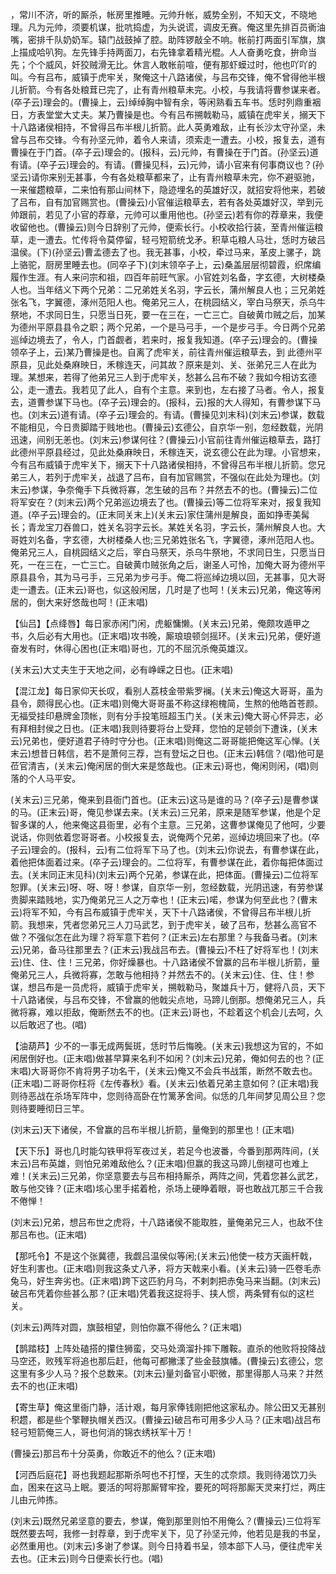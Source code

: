 <!-- { "loadSidebar": true } -->
，常川不济，听的厮杀，帐房里推睡。元帅升帐，威势全别，不知天文，不晓地理。凡为元帅，须要机谋，批吭捣虚，为头说谎，调皮无赛。俺这里先排百员衠油嘴，密排千队奶奶军。辕门战鼓掉了腔。助阵锣敲全不响。帐前打两面引军旗，旗上描成哈叭狗。左先锋手持两面刀，右先锋拿着精光棍。人人奋勇吃食，拚命当先；个个威风，奸狡贼滑无比。休言人敢帐前喧，便有那虾蟆过时，他也吖吖的叫。今有吕布，威镇于虎牢关，聚俺这十八路诸侯，与吕布交锋，俺不曾得他半根儿折箭。今有各处粮茸已完了，止有青州粮草未完。小校，与我请将曹参谋来者。(卒子云)理会的。(曹操上，云)绰绰胸中智有余，等闲熟看五车书。恁时列鼎重裀日，方表堂堂大丈夫。某乃曹操是也。今有吕布搠戟勒马，威镇在虎牢关，搦天下十八路诸侯相持，不曾得吕布半根儿折箭。此人英勇难敌，止有长沙太守孙坚，未曾与吕布交锋。今有孙坚元帅，着令人来请，须索走一遭去。小校，报复去，道有曹操在于门首。(卒子云)理会的。(报科，云)元帅，有曹操在于门首。(孙坚云)道有请。(卒子云)理会的。有请。(曹操见科，云)元帅，请小官来有何事商议也？(孙坚云)请你来别无甚事，今有各处粮草都来了，止有青州粮草未完，你不避驱驰，一来催趱粮草，二来怕有那山间林下，隐迹埋名的英雄好汉，就招安将他来，若破了吕布，自有加官赐赏也。(曹操云)小官催运粮草去，若有各处英雄好汉，举到元帅跟前，若见了小官的荐章，元帅可以重用他也。(孙坚云)若有你的荐章来，我便收留他也。(曹操云)则今日辞别了元帅，便索长行。小校收拾行装，至青州催运粮草，走一遭去。忙传将令莫停留，轻弓短箭统戈矛。积草屯粮人马壮，恁时方破吕温侯。(下)(孙坚云)曹孟德去了也。我无甚事，小校，牵过马来，革皮上骡子，跳上骆驼，厨房里睡去也。(同卒子下)(刘末领卒子上，云)桑盖层层彻碧霞，织席编履作生涯。有人来问宗和祖，四百年前旺气家。小官姓刘名备，字玄德，大树楼桑人也。当年结义下两个兄弟：二兄弟姓关名羽，字云长，蒲州解良人也；三兄弟姓张名飞，字翼德，涿州范阳人也。俺弟兄三人，在桃园结义，宰白马祭天，杀乌牛祭地，不求同日生，只愿当日死，要一在三在，一亡三亡。自破黄巾贼之后，加某为德州平原县县令之职；两个兄弟，一个是马弓手，一个是步弓手。今日两个兄弟巡绰边境去了，令人，门首觑者，若来时，报复我知道。(卒子云)理会的。(曹操领卒子上，云)某乃曹操是也。自离了虎牢关，前往青州催运粮草去，到
此德州平原县，见此处桑麻映日，禾稼连天，问其故？原来是刘、关、张弟兄三人在此为理。某想来，若得了他弟兄三人到于虎牢关，愁甚么吕布不破？我如今相访玄德公，走一遭去。我若见了此人，自有个主意。来到也，左右接了马者。令人，报复去，道曹参谋下马也。(卒子云)理会的。(报科，云)报的大人得知，有曹参谋下马也。(刘末云)道有请。(卒子云)理会的。有请。(曹操见刘末科)(刘末云)参谋，数载不能相见，今日贵脚踏于贱地也。(曹操云)玄德公，自京华一别，忽经数载，光阴迅速，间别无恙也。(刘末云)参谋何往？(曹操云)小官前往青州催运粮草去，路打此德州平原县经过，见此处桑麻映日，禾稼连天，说玄德公在此为理。小官想来，今有吕布威镇于虎牢关下，搦天下十八路诸侯相持，不曾得吕布半根儿折箭。您兄弟三人，若列于虎牢关，战退了吕布，自有加官赐赏，不强似在此处为理也。(刘末云)参谋，争奈俺手下兵微将寡，怎生破的吕布？并然去不的也。(曹操云)二位将军安在？(刘末云)两个兄弟巡边境去了也。(曹操云)等二位将军来对，报复我知道。(卒子云)理会的。(正末同关末上)(关末云)家住蒲州是解良，面如挣枣美髯长；青龙宝刀吞兽口，姓关名羽字云长。某姓关名羽，字云长，蒲州解良人也。大哥姓刘名备，字玄德，大树楼桑人也;三兄弟姓张名飞，字翼德，涿州范阳人也。俺弟兄三人，自桃园结义之后，宰白马祭天，杀乌牛祭地，不求同日生，只愿当日死，一在三在，一亡三亡。自破黄巾贼张角之后，谢圣人可怜，加俺大哥为德州平原县县令，其为马弓手，三兄弟为步弓手。俺二将巡绰边境以回，无甚事，见大哥走一遭去。(正末云)哥也，似这般闲居，几时是了也呵！(关末云)兄弟，俺这等闲居的，倒大来好悠哉也呵！(正末唱)

【仙吕】【点绛唇】每日家赤闲门闲，虎躯慵懒。(关末云)兄弟，俺颇攻遁甲之书，久后必有大用也。(正末唱)攻书晚，厮琅琅顿剑摇环。(关末云)兄弟，便好道奋发有时，休得心困也(正末唱)哥也，兀的不屈沉杀俺英雄汉。

(关末云)大丈夫生于天地之间，必有峥嵘之日也。(正末唱)

【混江龙】每日家仰天长叹，看别人荔枝金带紫罗襕。(关末云)俺这大哥哥，虽为县令，颇得民心也。(正末唱)则俺大哥哥虽不称这绿袍槐简，生熬的他皓首苍颜。无福受挂印悬牌金顶帐，则有分手投笔班超玉门关。(关末云)俺大哥心怀异志，必有拜相封侯之日也。(正末唱)我则待要将台上受拜，您怕的足顿剑下遭诛，(关末云)兄弟也，便好道君子待时守分也。(正末唱)则俺这二哥哥能把俺这军心惮。(关末云)想昔日韩信，若不是萧何三荐，岂有登坛之日也。(正末云)韩信？(唱)他可是莅官清吉，(关末云)俺闲居的倒大来是悠哉也。(正末云)哥也，俺闲则闲，(唱)则落的个人马平安。

(关末云)三兄弟，俺来到县衙门首也。(正末云)这马是谁的马？(卒子云)是曹参谋的马。(正末云)哥，俺见参谋去来。(关末云)三兄弟，原来是随军参谋，他是个足智多谋的人，他来俺这县衙里，必有个主意。三兄弟，这曹参谋俺见了他呵，少要说话，你则依着您哥哥者。小校报复去，说俺两个兄弟，巡绰边境回来了也。(卒子云)理会的。(报科，云)有二位将军下马了也。(刘末云)你说去，有曹参谋在此，着他把体面着过来。(卒子云)理会的。二位将军，有曹参谋在此，着你每把体面过去。(关末同正末见科)(刘末云)两个兄弟，参谋在此，把体面。(曹操云)二位将军恕罪。(关末云)呀、呀、呀！参谋，自京华一别，忽经数载，光阴迅速，有劳参谋贵脚来踏贱地，实乃俺弟兄三人之万幸也！(正末云)喏，参谋为何至此也？(曹末云)将军不知，今有吕布威镇于虎牢关，天下十八路诸侯，不曾得吕布半根儿折箭。我想来，凭者您弟兄三人刀马武艺，到于虎牢关，破了吕布，愁甚么高官不做？不强似怎在此为理？将军意下若何？(正末云)左右那里？与我备马者。(刘末云)兄弟，备马往那里去？(正末云)我战吕布去。(曹操云)不枉了好将军也！(刘末云)住、住、住！三兄弟，你好燥暴也。十八路诸侯不曾赢的吕布半根儿折箭，量俺弟兄三人，兵微将寡，怎敢与他相持？并然去不的。(关末云)住、住、住！参谋，想吕布是一员虎将，威镇于虎牢关，搠戟勒马，聚雄兵十万，健将八员，天下十八路诸侯，与吕布交锋，不曾赢的他戟尖点地，马蹄儿倒那。想俺弟兄三人，兵微将寡，难以拒敌，俺断然去不的也。(正末云)哥也，不趁着这个机会儿去呵，久以后敢迟了也。(唱)

【油葫芦】少不的一事无成两鬓斑，恁时节后悔晚。(关末云)我想这为官的，不如闲居倒好也。(正末唱)做甚早算来名利不如闲？(刘末云)兄弟，俺如何去的也？(正末唱)大哥哥你不肯将男子功名干，(关末云)俺又不会兵书战策，断然不敢去也。(正末唱)二哥哥你枉将《左传春秋》看。(关末云)依着兄弟主意如何？(正末唱)我则待恶战在杀场军阵中，您则待高卧在竹篱茅舍间。似恁的几年间梦见周公旦？您则待要睡彻日三竿。

(刘末云)天下诸侯，不曾赢的吕布半根儿折箭，量俺到的那里也！(正末唱)

【天下乐】哥也几时能勾铁甲将军夜过关，若足今也波番，今番到那两阵间，(关末云)吕布英雄，则怕兄弟难敌他么？(正末唱)但赢的我这马蹄儿倒褪可也难上难！(关末云)三兄弟，你坚意要去与吕布相持厮杀，两阵之间，凭着您甚么武艺，敢与他交锋？(正末唱)垓心里手掿着枪，杀场上硬睁着眼，哥也敢战兀那三千合我不倦惮！

(刘末云)兄弟，想吕布世之虎将，十八路诸侯不能取胜，量俺弟兄三人，也敌不住那吕布也。(正末唱)

【那吒令】不是这个张冀德，我觑吕温侯似等闲;(关末云)他使一枝方天画杆戟，好生利害也。(正末唱)则我这条丈八矛，将方天戟来小看。(关末云)骑一匹卷毛赤兔马，好生奔劣也。(正末唱)跨下这匹豹月乌，不剌刺把赤兔马来当翻。(刘末云)破吕布凭着你些甚么那？(正末唱)凭着我这捉将手、挟人惯，两条臂有似的这栏关。

(刘末云)两阵对圆，旗鼓相望，则怕你赢不得他么？(正末唱)

【鹊踏枝】上阵处磕搭的攥住狮蛮，交马处滴溜扑摔下雕鞍。直杀的他败将投降战马空还，败残军将追也那后赶，他每可都撇漾了些金鼓旗幡。(曹操云)玄德公，您这里有多少人马？报个总数来。(刘末云)量刘备官小职微，那里得那人马来？并然去不的也(正末唱)

【寄生草】俺这里衙门静，活计艰，每月家俸钱刚把他这家私办。除公田又无甚别积趱，都是些个擎鞭执帽关西汉。(曹操云)破吕布可用多少人马？(正末唱)战吕布轻弓短箭俺三人，哥也何消的锦衣绣袄军十万！

(曹操云)那吕布十分英勇，你敢近不的他么？(正末唱)

【河西后庭花】哥也我题起那斯杀呵也不打悭，天生的忒奈烦。我则待渴饮刀头血，困来在这马上眠。要活的呵将那厮臂牢拴，要死的呵将那厮天灵来打烂，两庄儿由元帅拣。

(刘末云)既然兄弟坚意的要去，参谋，俺到那里则怕不用俺么？(曹操云)三位将军既然要去呵，我修一封荐章，到于虎牢关下，见了孙坚元帅，他若见是我的书呈，必然重用也。(刘末云)多谢了参谋。则今日持着书呈，领本部下人马，便往虎牢关去也。(正末云)则今日便索长行也。(唱)

